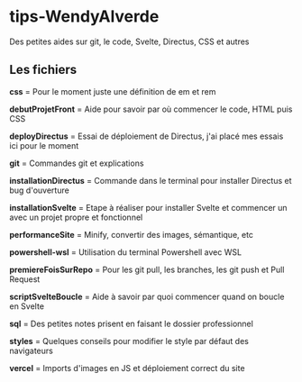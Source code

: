 # tips-WendyAlverde

Des petites aides sur git, le code, Svelte, Directus, CSS et autres

## Les fichiers

**css** = Pour le moment juste une définition de em et rem

**debutProjetFront** = Aide pour savoir par où commencer le code, HTML puis CSS

**deployDirectus** = Essai de déploiement de Directus, j'ai placé mes essais ici pour le moment

**git** = Commandes git et explications

**installationDirectus** = Commande dans le terminal pour installer Directus et bug d'ouverture

**installationSvelte** = Etape à réaliser pour installer Svelte et commencer un avec un projet propre et fonctionnel

**performanceSite** = Minify, convertir des images, sémantique, etc

**powershell-wsl** = Utilisation du terminal Powershell avec WSL

**premiereFoisSurRepo** =  Pour les git pull, les branches, les git push et Pull Request

**scriptSvelteBoucle** = Aide à savoir par quoi commencer quand on boucle en Svelte

**sql** = Des petites notes prisent en faisant le dossier professionnel

**styles** = Quelques conseils pour modifier le style par défaut des navigateurs

**vercel** = Imports d'images en JS et déploiement correct du site
